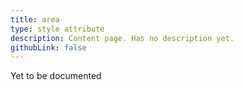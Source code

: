 ```yaml
---
title: area
type: style attribute
description: Content page. Has no description yet.
githubLink: false
---
```


Yet to be documented

